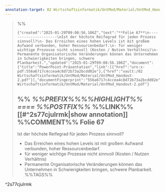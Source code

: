 ```yaml
---
annotation-target: 02 Wirtschaftsinformatik/UntMod/Material/UntMod_Handout-2.pdf
---
```



>%%
>```annotation-json
>{"created":"2025-01-29T09:08:56.106Z","text":"**Folie 67**\n----------------------\nIst der höchste Reifegrad für jeden Prozess sinnvoll?\n- Das Erreichen eines hohen Levels ist mit großem Aufwand verbunden, hoher Ressourcenbedarf.\n- für weniger wichtige Prozesse nicht sinnvoll (Kosten / Nutzen Verhältnis)\n- Permanente Organisatorische Veränderungen können das Unternehmen in Schwierigkeiten bringen, schwere Planbarkeit.","updated":"2025-01-29T09:08:56.106Z","document":{"title":"PowerPoint-Präsentation","link":[{"href":"urn:x-pdf:556a6717c4ccea4c8d72b73a2bcdd02e"},{"href":"vault:/02 Wirtschaftsinformatik/UntMod/Material/UntMod_Handout-2.pdf"}],"documentFingerprint":"556a6717c4ccea4c8d72b73a2bcdd02e"},"uri":"vault:/02 Wirtschaftsinformatik/UntMod/Material/UntMod_Handout-2.pdf"}
>```
>%%
>*%%PREFIX%%%%HIGHLIGHT%% ==== %%POSTFIX%%*
>%%LINK%%[[#^2s77cjulrmk|show annotation]]
>%%COMMENT%%
>**Folie 67**
>----------------------
>Ist der höchste Reifegrad für jeden Prozess sinnvoll?
>- Das Erreichen eines hohen Levels ist mit großem Aufwand verbunden, hoher Ressourcenbedarf.
>- für weniger wichtige Prozesse nicht sinnvoll (Kosten / Nutzen Verhältnis)
>- Permanente Organisatorische Veränderungen können das Unternehmen in Schwierigkeiten bringen, schwere Planbarkeit.
>%%TAGS%%
>
^2s77cjulrmk
